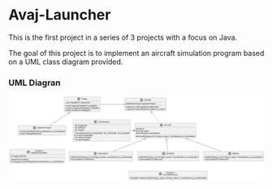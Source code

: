 # Avaj-Launcher

This is the first project in a series of 3 projects with a focus on Java.

The goal of this project is to implement an aircraft simulation program based on a UML class diagram provided.

### UML Diagran
![alt text](./avaj_uml.png)
